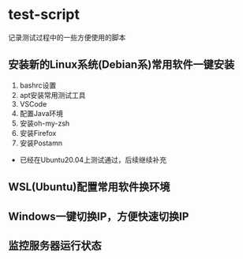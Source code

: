 # test-script
记录测试过程中的一些方便使用的脚本
## 安装新的Linux系统(Debian系)常用软件一键安装
  1. bashrc设置
  2. apt安装常用测试工具
  3. VSCode
  4. 配置Java环境
  5. 安装oh-my-zsh
  6. 安装Firefox
  7. 安装Postamn
- 已经在Ubuntu20.04上测试通过，后续继续补充
## WSL(Ubuntu)配置常用软件换环境
## Windows一键切换IP，方便快速切换IP
## 监控服务器运行状态

